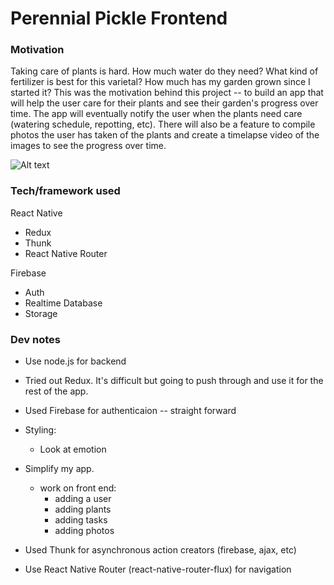 # Perennial Pickle Frontend

### Motivation ###
Taking care of plants is hard. How much water do they need? What kind of fertilizer is best for this varietal? How much has my garden grown since I started it? This was the motivation behind this project -- to build an app that will help the user care for their plants and see their garden's progress over time. The app will eventually notify the user when the plants need care (watering schedule, repotting, etc). There will also be a feature to compile photos the user has taken of the plants and create a timelapse video of the images to see the progress over time.

![Alt text](/src/img/loadingscreen.png)

### Tech/framework used ###
React Native
 * Redux
 * Thunk
 * React Native Router

Firebase
 * Auth
 * Realtime Database
 * Storage

### Dev notes ####
  * Use node.js for backend
  * Tried out Redux. It's difficult but going to push through and use it for the rest of the app.
  * Used Firebase for authenticaion -- straight forward
  * Styling:
      * Look at emotion

 * Simplify my app. 
   * work on front end: 
     * adding a user 
     * adding plants 
     * adding tasks 
     * adding photos

* Used Thunk for asynchronous action creators (firebase, ajax, etc)
* Use React Native Router (react-native-router-flux) for navigation
